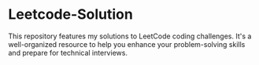 # Leetcode-Solution
This repository features my solutions to LeetCode coding challenges. It's a well-organized resource to help you enhance your problem-solving skills and prepare for technical interviews.
